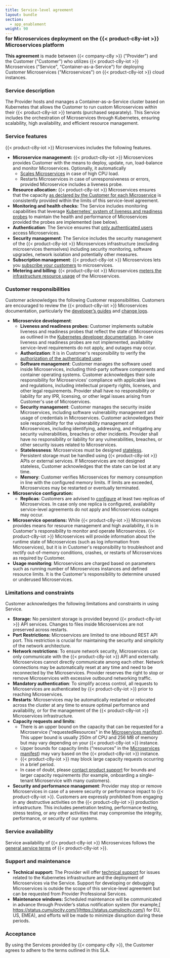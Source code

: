 ```yaml
---
title: Service-level agreement
layout: bundle
section:
  - app_enablement
weight: 90
---
```


<h3 style="margin-top: -1em; padding-top: 0">for Microservices deployment on the {{< product-c8y-iot >}} Microservices platform</h3>

**This agreement** is made between {{< company-c8y >}} ("Provider") and the Customer ("Customer") who utilizes {{< product-c8y-iot >}} Microservices ("Service", “Container-as-a-Service") for deploying Customer Microservices ("Microservices") on {{< product-c8y-iot >}} cloud instances.

### Service description

The Provider hosts and manages a Container-as-a-Service cluster based on Kubernetes that allows the Customer to run custom Microservices within their {{< product-c8y-iot >}} tenants (purchased separately). This Service includes the orchestration of Microservices through Kubernetes, ensuring scalability, high availability, and efficient resource management.

### Service features

{{< product-c8y-iot >}} Microservices includes the following features.

* **Microservice management:** {{< product-c8y-iot >}} Microservices provides Customer with the means to deploy, update, run, load-balance and monitor Microservices. Optionally, it automatically
  * [Scales Microservices](/microservice-sdk/general-aspects/#isolation-scaling) in case of high CPU load.
  * Restarts Microservices in case of unresponsiveness or errors, provided Microservice includes a liveness probe.
* **Resource allocation:** {{< product-c8y-iot >}} Microservices ensures that the capacity [as declared by the Customer for each Microservice](/microservice-sdk/general-aspects/#settings) is consistently provided within the limits of this service-level agreement.
* **Monitoring and health checks:** The Service includes monitoring capabilities that leverage [Kubernetes' system of liveness and readiness probes](https://cloud.google.com/blog/products/containers-kubernetes/kubernetes-best-practices-setting-up-health-checks-with-readiness-and-liveness-probes) to maintain the health and performance of Microservices provided the probes are implemented (see below).
* **Authentication**: The Service ensures that [only authenticated users](/microservice-sdk/general-aspects/#security) access Microservices.
* **Security management**: The Service includes the security management of the {{< product-c8y-iot >}} Microservices infrastructure (excluding microservices themselves) including security monitoring, software upgrades, network isolation and potentially other measures.
* **Subscription management**: {{< product-c8y-iot >}} Microservices lets you [subscribe your customers](https://cumulocity.com/docs/enterprise-tenant/managing-tenants/#subscribing-applications) to microservices.
* **Metering and billing**: {{< product-c8y-iot >}} Microservices [meters the infrastructure resource usage](https://cumulocity.com/docs/enterprise-tenant/usage-and-billing/) of the Microservices.

### Customer responsibilities

Customer acknowledges the following Customer responsibilities. Customers are encouraged to review the {{< product-c8y-iot >}} Microservices documentation, particularly the [developer’s guides](/microservice-sdk/microservice-sdk-introduction/) and [change logs](/change-logs/).

* **Microservice development**:
  * **Liveness and readiness probes:** Customer implements suitable liveness and readiness probes that reflect the state of Microservices as outlined in the [Kubernetes developer documentation](https://kubernetes.io/docs/tasks/configure-pod-container/configure-liveness-readiness-startup-probes/). In case liveness and readiness probes are not implemented, availability service-level requirements do not apply, and outages may occur.
  * **Authorization**: It is in Customer's responsibility to verify the [authorization of the authenticated user](/microservice-sdk/general-aspects/#microservice-authorization).
  * **Software management**: Customer manages the software used inside Microservices, including third-party software components and container operating systems. Customer acknowledges their sole responsibility for Microservices’ compliance with applicable laws and regulations, including intellectual property rights, licenses, and other legal requirements. Provider shall have no responsibility or liability for any IPR, licensing, or other legal issues arising from Customer's use of Microservices.
  * **Security management**: Customer manages the security inside Microservices, including software vulnerability management and usage of credentials in Microservices. Customer acknowledges their sole responsibility for the vulnerability management of Microservices, including identifying, addressing, and mitigating any security vulnerabilities, breaches or other incidents. Provider shall have no responsibility or liability for any vulnerabilities, breaches, or other security issues related to Microservices.
  * **Statelessness**: Microservices must be designed [stateless](/microservice-sdk/general-aspects/#requirements-interactions). Persistent storage must be handled using {{< product-c8y-iot >}} APIs or external services. If Microservices are not designed stateless, Customer acknowledges that the state can be lost at any time.
  * **Memory**: Customer verifies Microservices for memory consumption in line with the configured memory limits. If limits are exceeded, Microservices may be restarted or eventually terminated.
* **Microservice configuration:**
  * **Replicas**: Customers are advised to [configure](/microservice-sdk/general-aspects/#microservice-manifest) at least two replicas of Microservices. In case only one replica is configured, availability service-level agreements do not apply and Microservices outages may occur.
* **Microservice operations:** While {{< product-c8y-iot >}} Microservices provides means for resource management and high availability, it is in Customer's responsibility to monitor and operate Microservices. {{< product-c8y-iot >}} Microservices will provide information about the runtime state of Microservices (such as log information from Microservices), but it is in Customer's responsibility to troubleshoot and rectify out-of-memory conditions, crashes, or restarts of Microservices as required by Customer.
* **Usage monitoring**: Microservices are charged based on parameters such as running number of Microservices instances and defined resource limits. It is the Customer's responsibility to determine unused or underused Microservices.

### Limitations and constraints

Customer acknowledges the following limitations and constraints in using Service.

* **Storage:** No persistent storage is provided beyond {{< product-c8y-iot >}} API services. Changes to files inside Microservices are not preserved across restarts.
* **Port Restrictions:** Microservices are limited to one inbound REST API port. This restriction is crucial for maintaining the security and simplicity of the network architecture.
* **Network restrictions**: To ensure network security, Microservices can only communicate with the {{< product-c8y-iot >}} API and externally. Microservices cannot directly communicate among each other. Network connections may be automatically reset at any time and need to be reconnected by the Microservices. Provider reserves the right to stop or remove Microservices with excessive outbound networking traffic.
* **Mandatory authentication**: To simplify access control, all requests to Microservices are authenticated by {{< product-c8y-iot >}} prior to reaching Microservices.
* **Restarts**: Microservices may be automatically restarted or relocated across the cluster at any time to ensure optimal performance and availability, or for the management of the {{< product-c8y-iot >}} Microservices infrastructure.
* **Capacity requests and limits**:
  * There is an upper bound on the capacity that can be requested for a Microservice ("requestedResources" in the [Microservices manifest](/microservice-sdk/general-aspects/#microservice-manifest)). This upper bound is usually 250m of CPU and 256 MB of memory but may vary depending on your {{< product-c8y-iot >}} instance.
  * Upper bounds for capacity limits (“resources” in the [Microservices manifest](/microservice-sdk/general-aspects/#microservice-manifest)) may vary based on the {{< product-c8y-iot >}} instance.
  * {{< product-c8y-iot >}} may block large capacity requests occurring in a brief period.
  * In case of doubt, please [contact product support](/additional-resources/contacting-support/) for bounds and larger capacity requirements (for example, onboarding a single-tenant Microservice with many customers).
* **Security and performance management**: Provider may stop or remove Microservices in case of a severe security or performance impact to {{< product-c8y-iot >}}. Customers are expressly prohibited from engaging in any destructive activities on the {{< product-c8y-iot >}} production infrastructure. This includes penetration testing, performance testing, stress testing, or any other activities that may compromise the integrity, performance, or security of our systems.

### Service availability

Service availability of {{< product-c8y-iot >}} Microservices follows the [general service terms](https://www.softwareag.cloud/site/sla/cumulocity-iot.html) of {{< product-c8y-iot >}}.

### Support and maintenance

* **Technical support:** The Provider will offer [technical support](/additional-resources/contacting-support/) for issues related to the Kubernetes infrastructure and the deployment of Microservices via the Service. Support for developing or debugging Microservices is outside the scope of this service-level agreement but can be requested from Provider Professional Services.
* **Maintenance windows:** Scheduled maintenance will be communicated in advance through Provider’s status notification system (for example,[ https://status.cumulocity.com/](https://status.cumulocity.com/) for EU, US, EMEA), and efforts will be made to minimize disruption during these periods.

### Acceptance

By using the Services provided by {{< company-c8y >}}, the Customer agrees to adhere to the terms outlined in this SLA.
